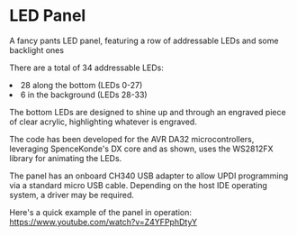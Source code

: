 # LED Panel
A fancy pants LED panel, featuring a row of addressable LEDs and some backlight ones

There are a total of 34 addressable LEDs:
<li>28 along the bottom (LEDs 0-27)</li>
<li>6 in the background (LEDs 28-33)</li>

The bottom LEDs are designed to shine up and through an engraved piece of clear acrylic, highlighting whatever is engraved.

The code has been developed for the AVR DA32 microcontrollers, leveraging SpenceKonde's DX core and as shown, uses the WS2812FX library for animating the LEDs.

The panel has an onboard CH340 USB adapter to allow UPDI programming via a standard micro USB cable. Depending on the host IDE operating system, a driver may be required.

Here's a quick example of the panel in operation:
https://www.youtube.com/watch?v=Z4YFPphDtyY
